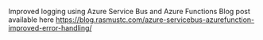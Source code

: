 Improved logging using Azure Service Bus and Azure Functions
Blog post available here https://blog.rasmustc.com/azure-servicebus-azurefunction-improved-error-handling/
